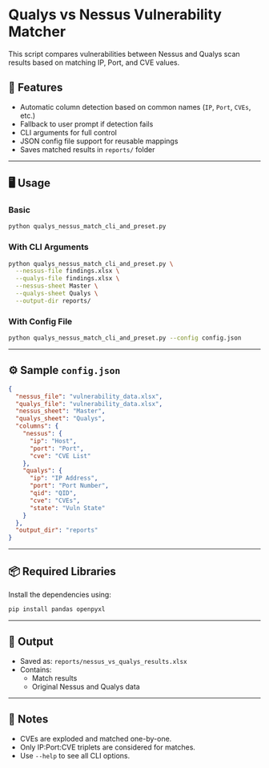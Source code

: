 
# Qualys vs Nessus Vulnerability Matcher

This script compares vulnerabilities between Nessus and Qualys scan results based on matching IP, Port, and CVE values.

## 🔧 Features

- Automatic column detection based on common names (`IP`, `Port`, `CVEs`, etc.)
- Fallback to user prompt if detection fails
- CLI arguments for full control
- JSON config file support for reusable mappings
- Saves matched results in `reports/` folder

---

## 🖥️ Usage

### Basic
```bash
python qualys_nessus_match_cli_and_preset.py
```

### With CLI Arguments
```bash
python qualys_nessus_match_cli_and_preset.py \
  --nessus-file findings.xlsx \
  --qualys-file findings.xlsx \
  --nessus-sheet Master \
  --qualys-sheet Qualys \
  --output-dir reports/
```

### With Config File
```bash
python qualys_nessus_match_cli_and_preset.py --config config.json
```

---

## ⚙️ Sample `config.json`

```json
{
  "nessus_file": "vulnerability_data.xlsx",
  "qualys_file": "vulnerability_data.xlsx",
  "nessus_sheet": "Master",
  "qualys_sheet": "Qualys",
  "columns": {
    "nessus": {
      "ip": "Host",
      "port": "Port",
      "cve": "CVE List"
    },
    "qualys": {
      "ip": "IP Address",
      "port": "Port Number",
      "qid": "QID",
      "cve": "CVEs",
      "state": "Vuln State"
    }
  },
  "output_dir": "reports"
}
```

---

## 📦 Required Libraries

Install the dependencies using:

```bash
pip install pandas openpyxl
```

---

## 📁 Output

- Saved as: `reports/nessus_vs_qualys_results.xlsx`
- Contains:
  - Match results
  - Original Nessus and Qualys data

---

## 📝 Notes

- CVEs are exploded and matched one-by-one.
- Only IP:Port:CVE triplets are considered for matches.
- Use `--help` to see all CLI options.

